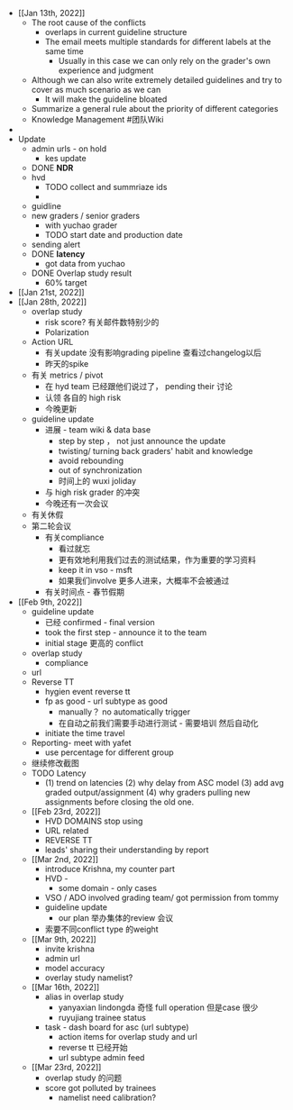 - [[Jan 13th, 2022]]
	- The root cause of the conflicts
		- overlaps in current guideline structure
		- The email meets multiple standards for different labels at the same time
			- Usually in this case we can only rely on the grader's own experience and judgment
	- Although we can also write extremely detailed guidelines and try to cover as much scenario as we can
		- It will make the guideline bloated
	- Summarize a general rule about the priority of different categories
	- Knowledge Management #团队Wiki
-
- Update
	- admin urls - on hold
		- kes update
	- DONE **NDR**
	- hvd
		- TODO collect and summriaze ids
		-
	- guidline
	- new graders / senior graders
		- with yuchao grader
		- TODO start date and production date
	- sending alert
	- DONE **latency**
		- got data from yuchao
	- DONE Overlap study result
		- 60% target
- [[Jan 21st, 2022]]
- [[Jan 28th, 2022]]
	- overlap study
		- risk score? 有关邮件数特别少的
		- Polarization
	- Action URL
		- 有关update 没有影响grading pipeline 查看过changelog以后
		- 昨天的spike
	- 有关 metrics / pivot
		- 在 hyd team 已经跟他们说过了， pending their 讨论
		- 认领 各自的 high risk
		- 今晚更新
	- guideline update
		- 进展 - team wiki & data base
			- step by step ， not just announce the update
			- twisting/ turning back graders' habit and knowledge
			- avoid rebounding
			- out of synchronization
			- 时间上的 wuxi joliday
		- 与 high risk grader 的冲突
		- 今晚还有一次会议
	- 有关休假
	- 第二轮会议
		- 有关compliance
			- 看过就忘
			- 更有效地利用我们过去的测试结果，作为重要的学习资料
			- keep it in vso - msft
			- 如果我们involve 更多人进来，大概率不会被通过
		- 有关时间点 - 春节假期
- [[Feb 9th, 2022]]
	- guideline update
		- 已经 confirmed - final version
		- took the first step - announce it to the team
		- initial stage 更高的 conflict
	- overlap study
		- compliance
	- url
	- Reverse TT
		- hygien event reverse tt
		- fp as good -  url subtype as good
			- manually？ no automatically trigger
			- 在自动之前我们需要手动进行测试 - 需要培训  然后自动化
		- initiate the time travel
	- Reporting- meet with yafet
		- use percentage for different group
	- 继续修改截图
	- TODO Latency
		- (1) trend on latencies (2) why delay from ASC model (3) add avg graded output/assignment (4) why graders pulling new assignments before closing the old one.
	- [[Feb 23rd, 2022]]
		- HVD DOMAINS stop using
		- URL related
		- REVERSE TT
		- leads' sharing their understanding by report
	- [[Mar 2nd, 2022]]
		- introduce Krishna, my counter part
		- HVD -
			- some domain - only cases
		- VSO / ADO involved grading team/ got permission from tommy
		- guideline update
			- our plan 举办集体的review 会议
		- 索要不同conflict type 的weight
	- [[Mar 9th, 2022]]
		- invite krishna
		- admin url
		- model accuracy
		- overlay study namelist?
	- [[Mar 16th, 2022]]
		- alias in overlap study
			- yanyaxian
			  lindongda
			  奇怪 full operation 但是case 很少
			- ruyujiang trainee status
		- task - dash board for asc (url subtype)
			- action items for overlap study and url
			- reverse tt 已经开始
			- url subtype admin feed
	- [[Mar 23rd, 2022]]
		- overlap study 的问题
		- score got polluted by trainees
			- namelist need calibration?